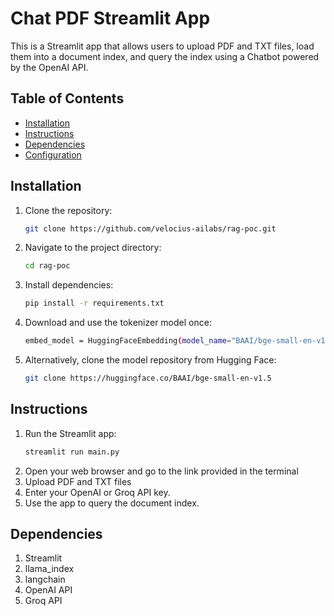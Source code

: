# Chat PDF Streamlit App

This is a Streamlit app that allows users to upload PDF and TXT files, load them into a document index, and query the index using a Chatbot powered by the OpenAI API.

## Table of Contents

- [Installation](#installation)
- [Instructions](#Instructions)
- [Dependencies](#dependencies)
- [Configuration](#configuration)

## Installation

1. Clone the repository:

   ```bash
   git clone https://github.com/velocius-ailabs/rag-poc.git 
2. Navigate to the project directory:
   ``` bash
   cd rag-poc
3. Install dependencies:
   ```bash
   pip install -r requirements.txt
4. Download and use the tokenizer model once:
   ```bash
   embed_model = HuggingFaceEmbedding(model_name="BAAI/bge-small-en-v1.5")
5. Alternatively, clone the model repository from Hugging Face:
   ```bash
   git clone https://huggingface.co/BAAI/bge-small-en-v1.5

## Instructions
1. Run the Streamlit app:
   ``` bash
   streamlit run main.py
2. Open your web browser and go to the link provided in the terminal
3. Upload PDF and TXT files
4. Enter your OpenAI or Groq API key. 
5. Use the app to query the document index.

## Dependencies
1. Streamlit
2. llama_index
3. langchain
4. OpenAI API
5. Groq API

